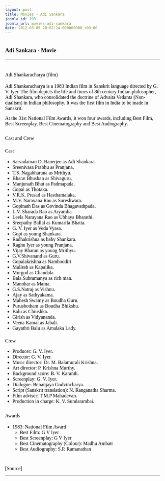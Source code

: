 ```yaml
---
layout: post
title: Movies - Adi Sankara
joomla_id: 193
joomla_url: movies-adi-sankara
date: 2012-05-05 20:02:24.000000000 +00:00
---
```

<h1 style="line-height: normal;"><strong><span style="font-size: 14pt; font-family: 'Verdana','sans-serif'; color: windowtext;">Adi Sankara - Movie<br /></span></strong></h1>
<hr />
<h1 style="line-height: normal;"><span style="font-family: verdana,geneva; font-size: 12pt; color: #000000;"><span style="font-weight: normal;">Adi Shankaracharya</span><span style="font-weight: normal;"> (film)</span></span></h1>
<p><span style="font-family: verdana,geneva; font-size: 12pt; color: #000000;">Adi Shankaracharya is a <span style="color: #000000; text-decoration: none;">1983</span> <span style="color: #000000; text-decoration: none;">Indian film</span> in <span style="color: #000000; text-decoration: none;">Sanskrit language</span> directed by <span style="color: #000000; text-decoration: none;">G. V. Iyer</span>. The film depicts the life and times of 8th century Indian philosopher, <span style="color: #000000; text-decoration: none;">Adi Shankara</span>, who consolidated the doctrine of <span style="color: #000000; text-decoration: none;">Advaita Vedanta</span> (<span style="color: #000000; text-decoration: none;">Non-dualism</span>) in <span style="color: #000000; text-decoration: none;">Indian philosophy</span>. It was the first film in India to be made in <span style="color: #000000; text-decoration: none;">Sanskrit</span>. </span></p>
<p><span style="font-family: verdana,geneva; font-size: 12pt; color: #000000;">At the <span style="color: #000000; text-decoration: none;">31st National Film Awards</span>, it won four awards, including <span style="color: #000000; text-decoration: none;">Best Film</span>, <span style="color: #000000; text-decoration: none;">Best Screenplay</span>, <span style="color: #000000; text-decoration: none;">Best Cinematography</span> and <span style="color: #000000; text-decoration: none;">Best Audiography</span>.<sup><a href="#cite_note-31stawardPDF-3"><span style="color: #000000; text-decoration: none;"></span></a></sup></span></p>
<h2 style="line-height: normal;"><span style="font-family: verdana,geneva; font-size: 12pt; color: #000000;"><span class="mw-headline"><span style="font-weight: normal;">Cast and Crew</span></span><span style="font-weight: normal;"></span></span></h2>
<h3><span style="font-family: verdana,geneva; font-size: 12pt; color: #000000;"><span class="mw-headline"><span style="font-weight: normal;">Cast</span></span><span style="font-weight: normal;"></span></span></h3>
<ul>
<li style="line-height: normal;"><span style="font-family: verdana,geneva; font-size: 12pt; color: #000000;">Sarvadaman D. Banerjee as <span style="color: #000000; text-decoration: none;">Adi Shankara</span>.</span></li>
<li style="line-height: normal;"><span style="font-family: verdana,geneva; font-size: 12pt; color: #000000;">Sreenivasa Prabhu as Pranjana.</span></li>
<li style="line-height: normal;"><span style="font-family: verdana,geneva; font-size: 12pt; color: #000000;">T.S. Nagabharana as Mrithyu.</span></li>
<li style="line-height: normal;"><span style="font-family: verdana,geneva; font-size: 12pt; color: #000000;">Bharat Bhushan as Shivaguru.</span></li>
<li style="line-height: normal;"><span style="font-family: verdana,geneva; font-size: 12pt; color: #000000;">Manjunath Bhat as Padmapada.</span></li>
<li style="line-height: normal;"><span style="font-family: verdana,geneva; font-size: 12pt; color: #000000;">Gopal as Thotaka.</span></li>
<li style="line-height: normal;"><span style="font-family: verdana,geneva; font-size: 12pt; color: #000000;">V.R.K. Prasad as Hasthamalaka.</span></li>
<li style="line-height: normal;"><span style="font-family: verdana,geneva; font-size: 12pt; color: #000000;">M.V. Narayana Rao as Sureshwara.</span></li>
<li style="line-height: normal;"><span style="font-family: verdana,geneva; font-size: 12pt; color: #000000;">Gopinath Das as Govinda Bhagavathpada.</span></li>
<li style="line-height: normal;"><span style="font-family: verdana,geneva; font-size: 12pt; color: #000000;">L.V. Sharada Rao as Aryamba</span></li>
<li style="line-height: normal;"><span style="font-family: verdana,geneva; font-size: 12pt; color: #000000;">Leela Narayana Rao as Ubhaya Bharathi.</span></li>
<li style="line-height: normal;"><span style="font-family: verdana,geneva; font-size: 12pt; color: #000000;">Sreepathy Ballal as Kumarila Bhatta.</span></li>
<li style="line-height: normal;"><span style="font-family: verdana,geneva; font-size: 12pt; color: #000000;"><span style="color: #000000; text-decoration: none;">G. V. Iyer</span> as <span style="color: #000000; text-decoration: none;">Veda Vyasa</span>.</span></li>
<li style="line-height: normal;"><span style="font-family: verdana,geneva; font-size: 12pt; color: #000000;">Gopi as young Shankara.</span></li>
<li style="line-height: normal;"><span style="font-family: verdana,geneva; font-size: 12pt; color: #000000;">Radhakrishna as baby Shankara.</span></li>
<li style="line-height: normal;"><span style="font-family: verdana,geneva; font-size: 12pt; color: #000000;">Raghu Iyer as young Pranjana.</span></li>
<li style="line-height: normal;"><span style="font-family: verdana,geneva; font-size: 12pt; color: #000000;">Vijay Bharan as young Mrithyu.</span></li>
<li style="line-height: normal;"><span style="font-family: verdana,geneva; font-size: 12pt; color: #000000;">G.V.Shivanand as Guru.</span></li>
<li style="line-height: normal;"><span style="font-family: verdana,geneva; font-size: 12pt; color: #000000;">Gopalakrishna as Namboodiri</span></li>
<li style="line-height: normal;"><span style="font-family: verdana,geneva; font-size: 12pt; color: #000000;">Mallesh as Kapalika.</span></li>
<li style="line-height: normal;"><span style="font-family: verdana,geneva; font-size: 12pt; color: #000000;">Murgod as Chandala.</span></li>
<li style="line-height: normal;"><span style="font-family: verdana,geneva; font-size: 12pt; color: #000000;">Bala Subramanya as rich man.</span></li>
<li style="line-height: normal;"><span style="font-family: verdana,geneva; font-size: 12pt; color: #000000;">Manohar as Mama.</span></li>
<li style="line-height: normal;"><span style="font-family: verdana,geneva; font-size: 12pt; color: #000000;">G.S.Natraj as <span style="color: #000000; text-decoration: none;">Vishnu</span>.</span></li>
<li style="line-height: normal;"><span style="font-family: verdana,geneva; font-size: 12pt; color: #000000;">Ajay as Sathyakama.</span></li>
<li style="line-height: normal;"><span style="font-family: verdana,geneva; font-size: 12pt; color: #000000;">Mahesh Swamy as Boudha Guru.</span></li>
<li style="line-height: normal;"><span style="font-family: verdana,geneva; font-size: 12pt; color: #000000;">Purushotham as Boudha Bhikshu.</span></li>
<li style="line-height: normal;"><span style="font-family: verdana,geneva; font-size: 12pt; color: #000000;">Balu as Chiushka.</span></li>
<li style="line-height: normal;"><span style="font-family: verdana,geneva; font-size: 12pt; color: #000000;">Girish as Vidyananda.</span></li>
<li style="line-height: normal;"><span style="font-family: verdana,geneva; font-size: 12pt; color: #000000;">Veena Kamal as Jabali.</span></li>
<li style="line-height: normal;"><span style="font-family: verdana,geneva; font-size: 12pt; color: #000000;">Gayathri Balu as Amalaka Lady.</span></li>
</ul>
<h3><span style="font-family: verdana,geneva; font-size: 12pt; color: #000000;"><span class="mw-headline"><span style="font-weight: normal;">Crew</span></span><span style="font-weight: normal;"></span></span></h3>
<ul>
<li style="line-height: normal;"><span style="font-family: verdana,geneva; font-size: 12pt; color: #000000;">Producer: <span style="color: #000000; text-decoration: none;">G. V. Iyer</span>.</span></li>
<li style="line-height: normal;"><span style="font-family: verdana,geneva; font-size: 12pt; color: #000000;">Director: <span style="color: #000000; text-decoration: none;">G. V. Iyer</span>.</span></li>
<li style="line-height: normal;"><span style="font-family: verdana,geneva; font-size: 12pt; color: #000000;">Music director: Dr. <span style="color: #000000; text-decoration: none;">M. Balamurali Krishna</span>.</span></li>
<li style="line-height: normal;"><span style="font-family: verdana,geneva; font-size: 12pt; color: #000000;">Art director: P. Krishna Murthy.</span></li>
<li style="line-height: normal;"><span style="font-family: verdana,geneva; font-size: 12pt; color: #000000;">Background score: <span style="color: #000000; text-decoration: none;">B. V. Karanth</span>.</span></li>
<li style="line-height: normal;"><span style="font-family: verdana,geneva; font-size: 12pt; color: #000000;">Screenplay: <span style="color: #000000; text-decoration: none;">G. V. Iyer</span>.</span></li>
<li style="line-height: normal;"><span style="font-family: verdana,geneva; font-size: 12pt; color: #000000;">Dialogue: Benanjaya Godvincharya.</span></li>
<li style="line-height: normal;"><span style="font-family: verdana,geneva; font-size: 12pt; color: #000000;">Script (Sanskrit translation): N. Ranganatha Sharma.</span></li>
<li style="line-height: normal;"><span style="font-family: verdana,geneva; font-size: 12pt; color: #000000;">Film adviser: T.M.P Mahadevan.</span></li>
<li style="line-height: normal;"><span style="font-family: verdana,geneva; font-size: 12pt; color: #000000;">Production in charge: K. V. Sundarambai.</span></li>
</ul>
<h2 style="line-height: normal;"><span style="font-family: verdana,geneva; font-size: 12pt; color: #000000;"><span class="mw-headline"><span style="font-weight: normal;">Awards</span></span><span style="font-weight: normal;"></span></span></h2>
<ul>
<li style="line-height: normal;"><span style="font-family: verdana,geneva; font-size: 12pt; color: #000000;"><span style="color: #000000; text-decoration: none;">1983</span>: <span style="color: #000000; text-decoration: none;">National Film Award</span> </span>
<ul>
<li style="line-height: normal;"><span style="font-family: verdana,geneva; font-size: 12pt; color: #000000;"><span style="color: #000000; text-decoration: none;">Best Film</span>: <span style="color: #000000; text-decoration: none;">G V Iyer</span></span></li>
<li style="line-height: normal;"><span style="font-family: verdana,geneva; font-size: 12pt; color: #000000;"><span style="color: #000000; text-decoration: none;">Best Screenplay</span>: <span style="color: #000000; text-decoration: none;">G V Iyer</span></span></li>
<li style="line-height: normal;"><span style="font-family: verdana,geneva; font-size: 12pt; color: #000000;"><span style="color: #000000; text-decoration: none;">Best Cinematography</span> (Colour): Madhu Ambatt</span></li>
<li style="line-height: normal;"><span style="font-family: verdana,geneva; font-size: 12pt; color: #000000;"><span style="color: #000000; text-decoration: none;">Best Audiography</span>: S.P. Ramanathan</span></li>
</ul>
</li>
</ul>
<p>&nbsp;</p>
<p><span style="font-family: trebuchet ms,geneva; font-size: 12pt; color: #808080;"><span style="color: #000000;">[Source]</span><br /></span></p>
<hr />
<p>&nbsp;</p>
